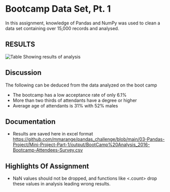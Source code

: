 # Bootcamp Data Set, Pt. 1

In this assignment, knowledge of Pandas and NumPy was used to clean a data set containing over 15,000 records and analysed.

## RESULTS
 ![Table Showing results of analysis](https://github.com/mmarange/pandas_challenge/blob/main/03-Pandas-Project/Images/Case%201Results.PNG)


## Discussion
The following can be deduced from the data analyzed on the boot camp
* The bootcamp has a low acceptance rate of only 6.1%
* More than two thirds of attendants have a degree or higher
* Average age of attendants is 31% with 52% males

## Documentation
* Results are saved here in excel format
https://github.com/mmarange/pandas_challenge/blob/main/03-Pandas-Project/Mini-Project-Part-1/output/BootCamp%20Analysis_2016-Bootcamp-Attendees-Survey.csv


## Highlights Of Assignment
* NaN values should not be dropped, and functions like <.count> drop these values in analysis leading wrong results.